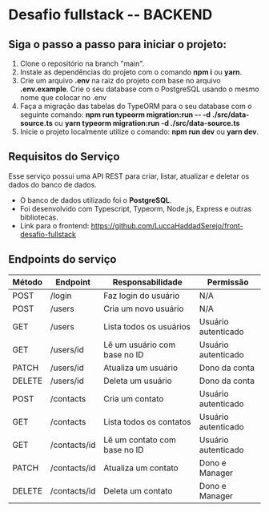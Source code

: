 # Desafio fullstack -- BACKEND

## Siga o passo a passo para iniciar o projeto:
 1. Clone o repositório na branch "main".
 2. Instale as dependências do projeto com o comando **npm i** ou **yarn**.
 3. Crie um arquivo **.env** na raiz do projeto com base no arquivo **.env.example**. Crie o seu database com o PostgreSQL usando o mesmo nome que colocar no .env
 4. Faça a migração das tabelas do TypeORM para o seu database com o seguinte comando:  **npm run typeorm migration:run -- -d ./src/data-source.ts** ou **yarn typeorm migration:run -d ./src/data-source.ts**
 5. Inicie o projeto localmente utilize o comando: **npm run dev** ou **yarn dev**.


## Requisitos do Serviço

Esse serviço possui uma API REST para criar, listar, atualizar e deletar os dados do banco de dados.

- O banco de dados utilizado foi  o **PostgreSQL**.
- Foi desenvolvido com Typescript, Typeorm, Node.js, Express e outras bibliotecas.
- Link para o frontend: https://github.com/LuccaHaddadSerejo/front-desafio-fullstack

## Endpoints do serviço

| Método | Endpoint             | Responsabilidade                               | Permissão            |
| ------ | -------------------- | ---------------------------------------------- | -------------------- |
| POST   | /login               | Faz login do usuário                           | N/A                  |
| POST   | /users               | Cria um novo usuário                           | N/A                  |
| GET    | /users               | Lista todos os usuários                        | Usuário autenticado  |
| GET    | /users/id            | Lê um usuário com base no ID                   | Usuário autenticado  |
| PATCH  | /users/id            | Atualiza um usuário                            | Dono da conta        | 
| DELETE | /users/id            | Deleta um usuário                              | Dono da conta        |
| POST   | /contacts            | Cria um contato                                | Usuário autenticado  |
| GET    | /contacts            | Lista todos os contatos                        | Usuário autenticado  |
| GET    | /contacts/id         | Lê um contato com base no ID                   | Usuário autenticado  |
| PATCH  | /contacts/id         | Atualiza um contato                            | Dono e Manager       |
| DELETE | /contacts/id         | Deleta um contato                              | Dono e Manager       |

